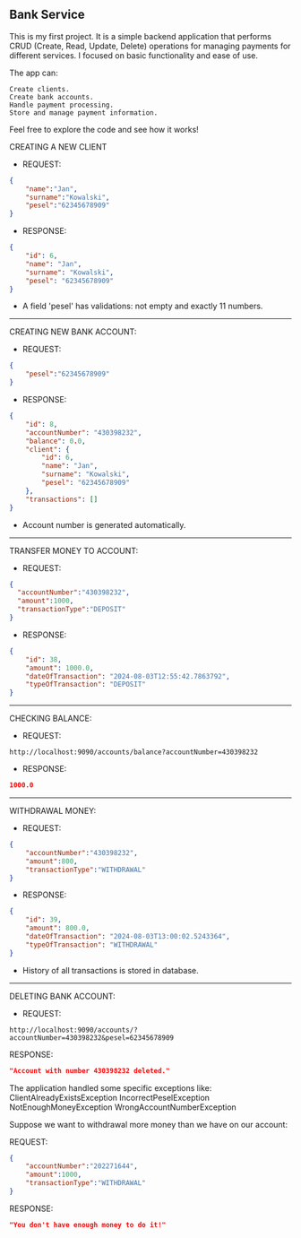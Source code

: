 ## Bank Service

This is my first project. It is a simple backend application that performs CRUD (Create, Read, Update, Delete) operations for managing payments for different services.
I focused on basic functionality and ease of use.

The app can:

    Create clients.
    Create bank accounts.
    Handle payment processing.
    Store and manage payment information.

Feel free to explore the code and see how it works!

CREATING A NEW CLIENT
- REQUEST:
```json
{
    "name":"Jan",
    "surname":"Kowalski",
    "pesel":"62345678909"
}
```
- RESPONSE:
```json
{
    "id": 6,
    "name": "Jan",
    "surname": "Kowalski",
    "pesel": "62345678909"
}
```
- A field 'pesel' has validations: not empty and exactly 11 numbers.
----------------------------------------
CREATING NEW BANK ACCOUNT:
- REQUEST:
```json
{
    "pesel":"62345678909"
}
```
- RESPONSE:
```json
{
    "id": 8,
    "accountNumber": "430398232",
    "balance": 0.0,
    "client": {
        "id": 6,
        "name": "Jan",
        "surname": "Kowalski",
        "pesel": "62345678909"
    },
    "transactions": []
}
```
- Account number is generated automatically.
---------------------------------------
TRANSFER MONEY TO ACCOUNT:
- REQUEST:
```json
{
  "accountNumber":"430398232",
  "amount":1000,
  "transactionType":"DEPOSIT"
}
```
- RESPONSE:
```json
{
    "id": 38,
    "amount": 1000.0,
    "dateOfTransaction": "2024-08-03T12:55:42.7863792",
    "typeOfTransaction": "DEPOSIT"
}
```
-----------------------------------------
CHECKING BALANCE:
- REQUEST:
```http request
http://localhost:9090/accounts/balance?accountNumber=430398232
```
- RESPONSE:
```json
1000.0
```
---------------------------------------------
WITHDRAWAL MONEY:
- REQUEST:
```json
{
    "accountNumber":"430398232",
    "amount":800,
    "transactionType":"WITHDRAWAL"
}
```
- RESPONSE:
```json
{
    "id": 39,
    "amount": 800.0,
    "dateOfTransaction": "2024-08-03T13:00:02.5243364",
    "typeOfTransaction": "WITHDRAWAL"
}
```
- History of all transactions is stored in database.
------------------------------------------------------------

DELETING BANK ACCOUNT:
- REQUEST:
```http request
http://localhost:9090/accounts/?accountNumber=430398232&pesel=62345678909
```
RESPONSE:
```json
"Account with number 430398232 deleted."
```

The application handled some specific exceptions like:
ClientAlreadyExistsException
IncorrectPeselException
NotEnoughMoneyException
WrongAccountNumberException

Suppose we want to withdrawal more money than we have on our account:

REQUEST:
```json
{
    "accountNumber":"202271644",
    "amount":1000,
    "transactionType":"WITHDRAWAL"
}
```
RESPONSE:
```json
"You don't have enough money to do it!"
```